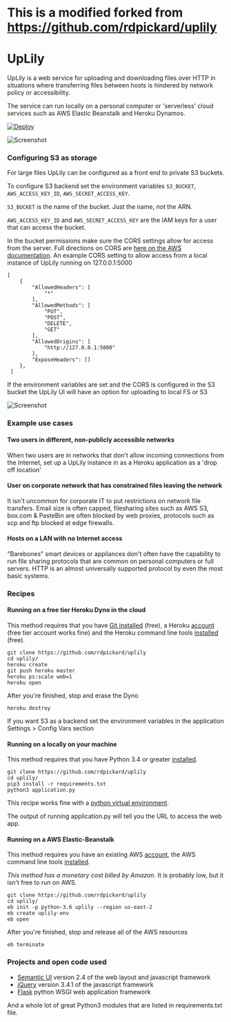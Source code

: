 # This is a modified forked from https://github.com/rdpickard/uplily


# UpLily

UpLily is a web service for uploading and downloading files over HTTP in situations where transferring files between
hosts is hindered by network policy or accessibility.

The service can run locally on a personal computer or 'serverless' cloud services such as AWS Elastic Beanstalk and
Heroku Dynamos.

[![Deploy](https://www.herokucdn.com/deploy/button.svg)](https://heroku.com/deploy)

![Screenshot](https://raw.githubusercontent.com/rdpickard/uplily/master/media/UpLily%20screenshot.png)

### Configuring S3 as storage

For large files UpLily can be configured as a front end to private S3 buckets. 

To configure S3 backend set the environment variables `S3_BUCKET`, `AWS_ACCESS_KEY_ID`, `AWS_SECRET_ACCESS_KEY`.

`S3_BUCKET` is the name of the bucket. Just the name, _not_ the ARN. 

`AWS_ACCESS_KEY_ID` and `AWS_SECRET_ACCESS_KEY` are the IAM keys for a user that can access the bucket.

In the bucket permissions make sure the CORS settings allow for access from the server. Full directions on
CORS are [here on the AWS documentation](https://docs.aws.amazon.com/AmazonS3/latest/userguide/cors.html). An example
CORS setting to allow access from a local instance of UpLily running on 127.0.0.1:5000 

```angular2html
[
    {
        "AllowedHeaders": [
            "*"
        ],
        "AllowedMethods": [
            "PUT",
            "POST",
            "DELETE",
            "GET"
        ],
        "AllowedOrigins": [
            "http://127.0.0.1:5000"
        ],
        "ExposeHeaders": []
    },
 ]
```

If the environment variables are set and the CORS is configured in the S3 bucket the UpLily UI will have an option for 
uploading to local FS or S3

![Screenshot](https://raw.githubusercontent.com/rdpickard/uplily/master/media/s3_ui_option.png)


### Example use cases

#### Two users in different, non-publicly accessible networks

When two users are in networks that don't allow incoming connections from the Internet, set up a UpLily instance
in as a Heroku application as a 'drop off location'

#### User on corporate network that has constrained files leaving the network

It isn't uncommon for corporate IT to put restrictions on network file transfers. Email size is often capped, filesharing sites such as AWS S3, box.com & PasteBin are often blocked by web proxies, protocols such as scp and ftp blocked at edge firewalls.

#### Hosts on a LAN with no Internet access

"Barebones" smart devices or appliances don't often have the capability to run file sharing protocols that are common on personal computers or full servers. HTTP is an almost universally supported protocol by even the most basic systems.

### Recipes

#### Running on a free tier Heroku Dyno in the cloud

This method requires that you have [Git installed](https://git-scm.com/book/en/v2/Getting-Started-Installing-Git) (free), a Heroku [account](https://signup.heroku.com/) (free tier account works fine) and the Heroku command line tools [installed](https://devcenter.heroku.com/articles/heroku-cli) (free).
```
git clone https://github.com/rdpickard/uplily
cd uplily/
heroku create
git push heroku master
heroku ps:scale web=1
heroku open
```

After you're finished, stop and erase the Dyno
```
heroku destroy
```

If you want S3 as a backend set the environment variables in the application Settings > Config Vars section



#### Running on a locally on your machine

This method requires that you have Python 3.4 or greater [installed](https://realpython.com/installing-python/).

```
git clone https://github.com/rdpickard/uplily
cd uplily/
pip3 install -r requirements.txt
python3 application.py
```

This recipe works fine with a [python virtual environment](https://docs.python-guide.org/dev/virtualenvs/).

The output of running application.py will tell you the URL to access the web app.

#### Running on a AWS Elastic-Beanstalk

This method requires you have an existing AWS [account](https://console.aws.amazon.com/?nc2=h_m_mc), the AWS command line tools [installed](https://docs.aws.amazon.com/cli/latest/userguide/cli-chap-install.html).

_This method has a monetary cost billed by Amazon._ It is probably low, but it isn't free to run on AWS.

```
git clone https://github.com/rdpickard/uplily
cd uplily/
eb init -p python-3.6 uplily --region us-east-2
eb create uplily-env
eb open
```

After you're finished, stop and release all of the AWS resources
```
eb terminate
```

### Projects and open code used

+ [Semantic UI](https://semantic-ui.com/) version 2.4 of the web layout and javascript framework
+ [jQuery](https://jquery.com/) version 3.4.1 of the javascript framework
+ [Flask](https://flask.palletsprojects.com/en/1.1.x/) python WSGI web application framework

And a whole lot of great Python3 modules that are listed in requirements.txt file.
